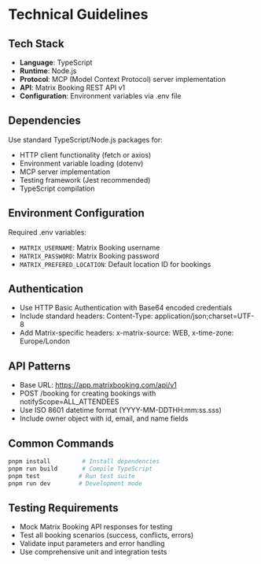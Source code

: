 # Technical Guidelines

## Tech Stack
- **Language**: TypeScript
- **Runtime**: Node.js
- **Protocol**: MCP (Model Context Protocol) server implementation
- **API**: Matrix Booking REST API v1
- **Configuration**: Environment variables via .env file

## Dependencies
Use standard TypeScript/Node.js packages for:
- HTTP client functionality (fetch or axios)
- Environment variable loading (dotenv)
- MCP server implementation
- Testing framework (Jest recommended)
- TypeScript compilation

## Environment Configuration
Required .env variables:
- `MATRIX_USERNAME`: Matrix Booking username
- `MATRIX_PASSWORD`: Matrix Booking password  
- `MATRIX_PREFERED_LOCATION`: Default location ID for bookings

## Authentication
- Use HTTP Basic Authentication with Base64 encoded credentials
- Include standard headers: Content-Type: application/json;charset=UTF-8
- Add Matrix-specific headers: x-matrix-source: WEB, x-time-zone: Europe/London

## API Patterns
- Base URL: https://app.matrixbooking.com/api/v1
- POST /booking for creating bookings with notifyScope=ALL_ATTENDEES
- Use ISO 8601 datetime format (YYYY-MM-DDTHH:mm:ss.sss)
- Include owner object with id, email, and name fields

## Common Commands
```bash
pnpm install         # Install dependencies
pnpm run build       # Compile TypeScript
pnpm test           # Run test suite
pnpm run dev        # Development mode
```

## Testing Requirements
- Mock Matrix Booking API responses for testing
- Test all booking scenarios (success, conflicts, errors)
- Validate input parameters and error handling
- Use comprehensive unit and integration tests